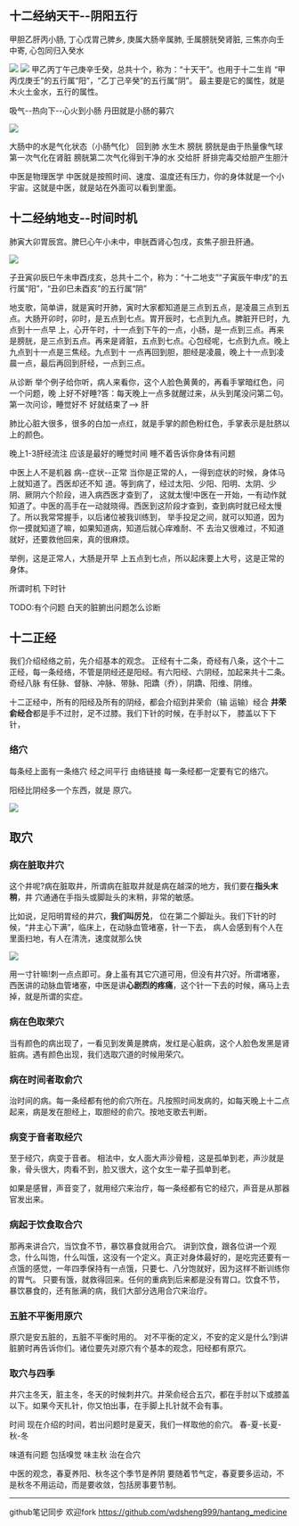 ## 十二经纳天干--阴阳五行

甲胆乙肝丙小肠,
丁心戊胃己脾乡,
庚属大肠辛属肺,
壬属膀胱癸肾脏,
三焦亦向壬中寄,
心包同归入癸水

<img src="./十二经纳天干.png">

<img src="./天干地支五行.png">
甲乙丙丁午己庚辛壬癸，总共十个，称为：“十天干”。也用于十二生肖
“甲丙戊庚壬”的五行属“阳”，“乙丁己辛癸”的五行属“阴”。
最主要是它的属性，就是木火土金水，五行的属性。

吸气--热向下--心火到小肠 丹田就是小肠的募穴

<img src="./心--小肠.png">

大肠中的水是气化状态（小肠气化） 回到肺
水生木 膀胱 膀胱是由于热量像气球 第一次气化在肾脏 膀胱第二次气化得到干净的水 交给肝 肝排完毒交给胆产生胆汁

中医是物理医学
中医就是按照时间、速度、温度还有压力，你的身体就是一个小宇宙。这就是中医，就是站在外面可以看到里面。


## 十二经纳地支--时间时机
肺寅大卯胃辰宫。脾巳心午小未中，申胱酉肾心包戌，亥焦子胆丑肝通。

<img src="./十二经纳地支.png">

子丑寅卯辰巳午未申酉戌亥，总共十二个，称为：“十二地支”“子寅辰午申戌”的五行属“阳”，“丑卯巳未酉亥”的五行属“阴”

地支歌，简单讲，就是寅时开肺，寅时大家都知道是三点到五点，是凌晨三点到五点。大肠开卯时，卯时，是五点到七点。胃开辰时，七点到九点。脾脏开巳时，九点到十一点早 上，心开午时，十一点到下午的一点，小肠，是一点到三点。再来是膀胱，是三点到五点。再来是肾脏，五点到七点。心包经呢，七点到九点。晚上九点到十一点是三焦经。九点到十 一点再回到胆，胆经是凌晨，晚上十一点到凌晨一点，最后再回到肝经，一点到三点。

从诊断
举个例子给你听，病人来看你，这个人脸色黄黄的，再看手掌暗红色，问一个问题，晚 上好不好睡?答：每天晚上一点多就醒过来，从头到尾没问第二句。第一次问诊，睡觉好不 好就结束了--> 肝

肺比心脏大很多，很多的白加一点红，就是手掌的颜色粉红色，手掌表示是肚脐以上的颜色。

晚上1-3肝经流注 应该是最好的睡觉时间 睡不着告诉你身体有问题

中医上人不是机器 病--症状--正常
当你是正常的人，一得到症状的时候，身体马上就知道了。西医却还不知 道。等到病了，经过太阳、少阳、阳明、太阴、少阴、厥阴六个阶段，进入病西医才查到了， 这就太慢!中医在一开始，一有动作就知道了。中医的高手在一动就晓得。西医到这阶段才查到，查到病时就已经太慢了。所以我常常握手，以后诸位被我训练到， 举手投足之间，就可以知道，因为你一摸就知道了嘛，如果知道病，知道后就心痒难耐、不 去治又很难过，不知道就好，还要救他回来，真的很麻烦。

举例，这是正常人，大肠是开早 上五点到七点，所以起床要上大号，这是正常的身体。

所谓时机 下时针

TODO:有个问题 白天的脏腑出问题怎么诊断

## 十二正经
我们介绍经络之前，先介绍基本的观念。
正经有十二条，奇经有八条，这个十二 正经，每一条经络，不管是阴经还是阳经。有六阳经、六阴经，加起来共十二条。
奇经八脉 有任脉、督脉、冲脉、带脉、阳蹻（乔），阴蹻、阳维、阴维。

十二正经中，所有的阳经及所有的阴经，都会介绍到井荣俞（输 运输）经合
**井荣俞经合**都是手不过肘，足不过膝。我们下针的时候，在手肘以下， 膝盖以下下针，

### 络穴
每条经上面有一条络穴 经之间平行 由络链接
每一条经都一定要有它的络穴。

阳经比阴经多一个东西，就是 原穴。

<img src="./十二正经阴阳.png">

## 取穴

### 病在脏取井穴
这个井呢?病在脏取井，所谓病在脏取井就是病在越深的地方，我们要在**指头末稍**，井 穴通通在手指头或脚趾头的末稍，非常的敏感。

比如说，足阳明胃经的井穴，**我们叫厉兑**， 位在第二个脚趾头。我们下针的时候，“井主心下满”，临床上，在动脉血管堵塞，针一下去， 病人会感到有个人在里面扫地，有人在清洗，速度就那么快

<img src="./厉兑穴.png">

用一寸针嘛!刺一点点即可。身上虽有其它穴道可用，但没有井穴好。所谓堵塞，西医讲的动脉血管堵塞，中医是讲**心剧烈的疼痛**，这个针一下去的时候，痛马上去掉，就是所谓的实症。

### 病在色取荣穴
当有颜色的病出现了，一看见到发黄是脾病，发红是心脏病，这个人脸色发黑是肾脏病。遇有颜色出现，我们选取穴道的时候用荣穴。 

### 病在时间者取俞穴
治时间的病。每一条经都有他的俞穴所在。凡按照时间发病的，如每天晚上十二点起来，病是发在胆经上，取胆经的俞穴。按地支歌去判断。

### 病变于音者取经穴
至于经穴，病变于音者。
相法中，女人面大声沙骨粗，这是孤单到老，声沙就是象，骨头很大，肉看不到，脸又很大，这个女生一辈子孤单到老。

如果是感冒，声音变了，就用经穴来治疗，每一条经都有它的经穴，声音是从那器官发出来。

### 病起于饮食取合穴
那再来讲合穴，当饮食不节，暴饮暴食就用合穴。
讲到饮食，跟各位讲一个观念，什么叫饱，什么叫饿，这没有一个定义。真正对身体最好的，是吃完还要有一点饿的感觉，一年四季保持有一点饿，只要七、八分饱就好，因为这样不断训练你的胃气。
只要有饿，就救得回来。任何的重病到后来都是没有胃口。饮食不节，暴饮暴食的，还有胀满的病，我们大部分选用合穴来治疗。

### 五脏不平衡用原穴
原穴是安五脏的，五脏不平衡时用的。
对不平衡的定义，不安的定义是什么?到讲脏腑时再告诉你们。诸位要先对原穴有个基本的观念，阳经都有原穴。

### 取穴与四季
井穴主冬天，脏主冬，冬天的时候刺井穴。井荣俞经合五穴，都在手肘以下或膝盖以下。如果今天扎针，你又怕出事，在手脚上扎针就不会有事。

时间
现在介绍的时间，若出问题时是夏天，我们一样取他的俞穴。
春-夏-长夏-秋-冬

味道有问题 包括嗅觉
味主秋 治在合穴

中医的观念，春夏养阳、秋冬这个季节是养阴
要随着节气定，春夏要多运动，不是秋冬不用运动，而是要收敛，包括房事要节制。


------------------------------------
github笔记同步 欢迎fork
https://github.com/wdsheng999/hantang_medicine